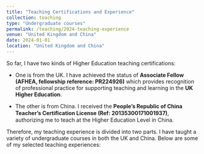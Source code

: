 ```yaml
---
title: "Teaching Certifications and Experience"
collection: teaching
type: "Undergraduate courses"
permalink: /teaching/2024-teaching-experience
venue: "United Kingdom and China"
date: 2024-01-01
location: "United Kingdom and China"
---
```

So far, I have two kinds of Higher Education teaching certifications:
- One is from the UK. I have achieved the status of **Associate Fellow (AFHEA, fellowship reference: PR224926)** which provides recognition of professional practice for supporting teaching and learning in the **UK Higher Education**.

- The other is from China. I received the **People’s Republic of China Teacher’s Certiﬁcation License (Ref: 20135300171001937)**, authorizing me to teach at the Higher Education Level in China.

Therefore, my teaching experience is divided into two parts. I have taught a variety of undergraduate courses in both the UK and China. Below are some of my selected teaching experiences:
